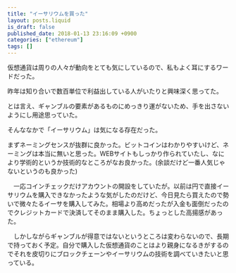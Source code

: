 ```yaml
---
title: "イーサリウムを買った"
layout: posts.liquid
is_draft: false
published_date: 2018-01-13 23:16:09 +0900
categories: ["ethereum"]
tags: []
---
```


仮想通貨は周りの人々が動向をとても気にしているので、私もよく耳にするワードだった。

昨年は知り合いで数百単位で利益出している人がいたりと興味深く思ってた。

とは言え、ギャンブルの要素があるものにめっきり運がないため、手を出さないようにし用途思っていた。

そんななかで「イーサリウム」は気になる存在だった。

まずネーミングセンスが抜群に良かった。ビットコインはわかりやすいけど、ネーミングは本当に無いと思った。WEBサイトもしっかり作られていたし、なにより学術的というか技術的なところがなお良かった。(余談だけど一番人気じゃないというのも良かった)

　一応コインチェックだけアカウントの開設をしていたが。以前は円で直接イーサリウムを購入できなかったような気がしたのだけど、今日見たら買えたので勢いで微々たるイーサを購入してみた。相場より高めだったが入金も面倒だったのでクレジットカードで決済してそのまま購入した。ちょっとした高揚感があった。

　しかしながらギャンブルが得意ではないというところは変わらないので、長期で持っておく予定。自分で購入した仮想通貨のことはより親身になるきがするのでそれを皮切りにブロックチェーンやイーサリウムの技術を調べていきたいと思っている。


